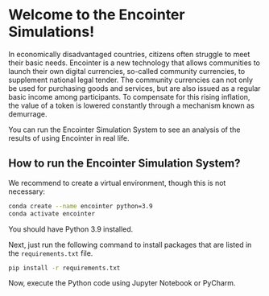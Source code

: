# Welcome to the Encointer Simulations!

In economically disadvantaged countries, citizens often struggle to meet their basic needs. Encointer is a new technology that allows communities to launch their own digital currencies, so-called community currencies, to supplement national legal tender. The community currencies can not only be used for purchasing goods and services, but are also issued as a regular basic income among participants. To compensate for this rising inflation, the value of a token is lowered constantly through a mechanism known as demurrage.

You can run the Encointer Simulation System to see an analysis of the results of using Encointer in real life.

## How to run the Encointer Simulation System?

We recommend to create a virtual environment, though this is not necessary:
```sh
conda create --name encointer python=3.9
conda activate encointer
```

You should have Python 3.9 installed.

Next, just run the following command to install packages that are listed in the `requirements.txt` file.
```sh
pip install -r requirements.txt
```

Now, execute the Python code using Jupyter Notebook or PyCharm.
